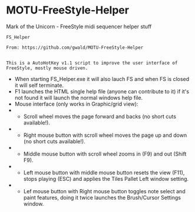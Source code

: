 # MOTU-FreeStyle-Helper
Mark of the Unicorn - FreeStyle midi sequencer helper stuff

	FS_Helper
 
	From: https://github.com/gwald/MOTU-FreeStyle-Helper

 
	This is a AutoHotKey v1.1 script to improve the user interface of FreeStyle, mostly mouse driven.
 
 * When starting FS_Helper.exe it will also lauch FS and when FS is closed it will self terminate.
 * F1 launches the HTML single help file (anyone can contribute to it) if it's not found it will launch the normal windows help file.
 * Mouse interface (only works in Graphic/grid view):
 *  *  Scroll wheel moves the page forward and backs (no short cuts available!).
 *  *  Right mouse button with scroll wheel moves the page up and down (no short cuts available!).
 *  *  Middle mouse button with scroll wheel zooms in (F9) and out (Shift F9).
 *  *  Left mouse button with middle mouse button resets the view (F11), stops playing (ESC) and applies the Tiles Pallet Left window setting.
 *  *  Lef mouse button with Right mouse button toggles note select and paint features, doing it twice launches the Brush/Cursor Settings window.
	
